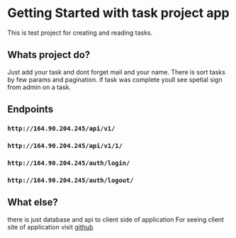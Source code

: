 # Getting Started with task project app

This is test project for creating and reading tasks.

## Whats project do?

Just add your task and dont forget mail and your name.
There is sort tasks by few params and pagination.
if task was complete youll see spetial sign from admin on a task.

## Endpoints

### `http://164.90.204.245/api/v1/`
### `http://164.90.204.245/api/v1/1/`
### `http://164.90.204.245/auth/login/`
### `http://164.90.204.245/auth/logout/`

## What else?
there is just database and api to client side of application
For seeing client site of application visit [github](https://github.com/itsgoo/task_project_front_end) 



